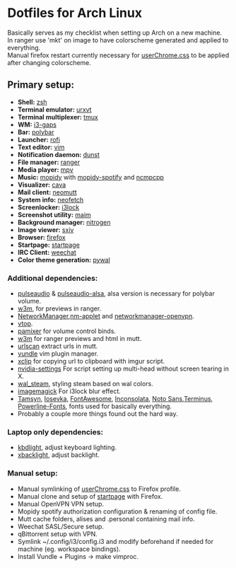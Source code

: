 # Dotfiles for Arch Linux
Basically serves as my checklist when setting up Arch on a new machine.  
In ranger use 'mkt' on image to have colorscheme generated and applied to everything.  
Manual firefox restart currently necessary for [userChrome.css](.config/userChrome.css) to be applied after changing colorscheme.

## Primary setup:
- **Shell:** [zsh](https://github.com/zsh-users/zsh)  
- **Terminal emulator:** [urxvt](https://github.com/exg/rxvt-unicode)  
- **Terminal multiplexer:** [tmux](https://github.com/tmux/tmux)  
- **WM:** [i3-gaps](https://github.com/Airblader/i3)  
- **Bar:** [polybar](https://github.com/jaagr/polybar)  
- **Launcher:** [rofi](https://github.com/DaveDavenport/rofi)  
- **Text editor:** [vim](https://github.com/vim/vim)  
- **Notification daemon:** [dunst](https://github.com/dunst-project/dunst)  
- **File manager:** [ranger](https://github.com/ranger/ranger)  
- **Media player:** [mpv](https://github.com/mpv-player/mpv)  
- **Music:** [mopidy](https://github.com/mopidy/mopidy) with [mopidy-spotify](https://github.com/mopidy/mopidy-spotify) and [ncmpcpp](https://github.com/arybczak/ncmpcpp)  
- **Visualizer:** [cava](https://github.com/karlstav/cava)  
- **Mail client:** [neomutt](https://github.com/neomutt/neomutt)  
- **System info:** [neofetch](https://github.com/dylanaraps/neofetch)  
- **Screenlocker:** [i3lock](https://github.com/i3/i3lock)  
- **Screenshot utility:** [maim](https://github.com/naelstrof/maim)  
- **Background manager:** [nitrogen](https://github.com/l3ib/nitrogen)  
- **Image viewer:** [sxiv](https://github.com/muennich/sxiv)  
- **Browser:** [firefox](https://www.archlinux.org/packages/extra/x86_64/firefox/)  
- **Startpage:** [startpage](https://github.com/ecly/startpage)  
- **IRC Client:** [weechat](https://github.com/weechat/weechat)  
- **Color theme generation:** [pywal](https://github.com/dylanaraps/pywal)  

### Additional dependencies:
- [pulseaudio](https://www.archlinux.org/packages/?name=pulseaudio) & [pulseaudio-alsa](https://www.archlinux.org/packages/extra/any/pulseaudio-alsa/), alsa version is necessary for polybar volume.
- [w3m](http://w3m.sourceforge.net/), for previews in ranger.
- [NetworkManager](https://www.archlinux.org/packages/extra/x86_64/networkmanager/),[nm-applet](https://www.archlinux.org/packages/extra/x86_64/network-manager-applet/) and [networkmanager-openvpn](https://www.archlinux.org/packages/extra/i686/networkmanager-openvpn/).
- [vtop](https://github.com/MrRio/vtop).
- [pamixer](https://github.com/cdemoulins/pamixer) for volume control binds.
- [w3m](http://w3m.sourceforge.net/) for ranger previews and html in mutt.
- [urlscan](https://github.com/firecat53/urlscan) extract urls in mutt.
- [vundle](https://github.com/VundleVim/Vundle.vim) vim plugin manager.
- [xclip](https://github.com/astrand/xclip) for copying url to clipboard with imgur script.
- [nvidia-settings](https://www.archlinux.org/packages/extra/x86_64/nvidia-settings/) For script setting up multi-head without screen tearing in X.
- [wal_steam](https://github.com/kotajacob/wal_steam), styling steam based on wal colors.
- [imagemagick](https://github.com/ImageMagick/ImageMagick) For i3lock blur effect.
- [Tamsyn](https://www.archlinux.org/packages/community/any/tamsyn-font/), [Iosevka](https://aur.archlinux.org/packages/ttf-iosevka), [FontAwesome](https://aur.archlinux.org/packages/ttf-font-awesome/), [Inconsolata](https://www.archlinux.org/packages/community/any/ttf-inconsolata/), [Noto Sans](https://www.archlinux.org/packages/extra/any/noto-fonts/),[Terminus](https://www.archlinux.org/packages/community/any/terminus-font), [Powerline-Fonts](https://aur.archlinux.org/packages/powerline-fonts-git/), fonts used for basically everything.
- Probably a couple more things found out the hard way.

### Laptop only dependencies:
- [kbdlight](https://aur.archlinux.org/packages/kbdlight/), adjust keyboard lighting.
- [xbacklight](https://www.archlinux.org/packages/extra/x86_64/xorg-xbacklight/), adjust backlight.

### Manual setup:
- Manual symlinking of [userChrome.css](.config/userChrome.css) to Firefox profile.
- Manual clone and setup of [startpage](https://github.com/ecly/startpage) with Firefox.
- Manual OpenVPN VPN setup.
- Mopidy spotify authorization configuration & renaming of config file.
- Mutt cache folders, alises and .personal containing mail info.
- Weechat SASL/Secure setup.
- qBittorrent setup with VPN.
- Symlink ~/.config/i3/config.i3 and modify beforehand if needed for machine (eg. workspace bindings).
- Install Vundle + Plugins -> make vimproc.

